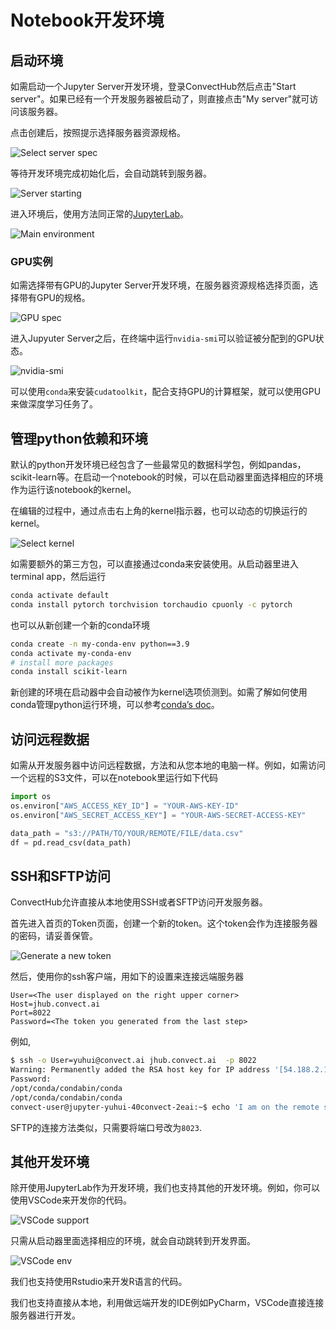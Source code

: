 # Notebook开发环境

## 启动环境

如需启动一个Jupyter Server开发环境，登录ConvectHub然后点击"Start server"。如果已经有一个开发服务器被启动了，则直接点击"My server"就可访问该服务器。

点击创建后，按照提示选择服务器资源规格。

![Select server spec](Notebook%20s%20b4d80/Untitled.png)

等待开发环境完成初始化后，会自动跳转到服务器。

![Server starting](Notebook%20s%20b4d80/Untitled%201.png)

进入环境后，使用方法同正常的[JupyterLab](https://jupyterlab.readthedocs.io/en/stable/)。

![Main environment](Notebook%20s%20b4d80/Untitled%202.png)

### GPU实例

如需选择带有GPU的Jupyter Server开发环境，在服务器资源规格选择页面，选择带有GPU的规格。

![GPU spec](Notebook%20s%20b4d80/select-gpu-server.png)

进入Jupyuter Server之后，在终端中运行`nvidia-smi`可以验证被分配到的GPU状态。

![nvidia-smi](Notebook%20s%20b4d80/nvidia-smi.png)

可以使用`conda`来安装`cudatoolkit`，配合支持GPU的计算框架，就可以使用GPU来做深度学习任务了。

## 管理python依赖和环境

默认的python开发环境已经包含了一些最常见的数据科学包，例如pandas，scikit-learn等。在启动一个notebook的时候，可以在启动器里面选择相应的环境作为运行该notebook的kernel。

在编辑的过程中，通过点击右上角的kernel指示器，也可以动态的切换运行的kernel。

![Select kernel](Notebook%20s%20b4d80/Untitled%203.png)

如需要额外的第三方包，可以直接通过conda来安装使用。从启动器里进入terminal app，然后运行

```bash
conda activate default
conda install pytorch torchvision torchaudio cpuonly -c pytorch
```

也可以从新创建一个新的conda环境

```bash
conda create -n my-conda-env python==3.9
conda activate my-conda-env
# install more packages
conda install scikit-learn
```

新创建的环境在启动器中会自动被作为kernel选项侦测到。如需了解如何使用conda管理python运行环境，可以参考[conda’s doc](https://docs.conda.io/en/latest/)。

## 访问远程数据

如需从开发服务器中访问远程数据，方法和从您本地的电脑一样。例如，如需访问一个远程的S3文件，可以在notebook里运行如下代码

```python
import os
os.environ["AWS_ACCESS_KEY_ID"] = "YOUR-AWS-KEY-ID"
os.environ["AWS_SECRET_ACCESS_KEY"] = "YOUR-AWS-SECRET-ACCESS-KEY"

data_path = "s3://PATH/TO/YOUR/REMOTE/FILE/data.csv"
df = pd.read_csv(data_path)
```

## SSH和SFTP访问

ConvectHub允许直接从本地使用SSH或者SFTP访问开发服务器。

首先进入首页的Token页面，创建一个新的token。这个token会作为连接服务器的密码，请妥善保管。

![Generate a new token](Notebook%20s%20b4d80/Untitled%204.png)


然后，使用你的ssh客户端，用如下的设置来连接远端服务器

```
User=<The user displayed on the right upper corner>
Host=jhub.convect.ai
Port=8022
Password=<The token you generated from the last step>
```

例如,

```bash
$ ssh -o User=yuhui@convect.ai jhub.convect.ai  -p 8022
Warning: Permanently added the RSA host key for IP address '[54.188.2.122]:8022' to the list of known hosts.
Password:
/opt/conda/condabin/conda
/opt/conda/condabin/conda
convect-user@jupyter-yuhui-40convect-2eai:~$ echo 'I am on the remote server'
```

SFTP的连接方法类似，只需要将端口号改为`8023`. 

## 其他开发环境

除开使用JupyterLab作为开发环境，我们也支持其他的开发环境。例如，你可以使用VSCode来开发你的代码。

![VSCode support](Notebook%20s%20b4d80/Untitled%205.png)

只需从启动器里面选择相应的环境，就会自动跳转到开发界面。

![VSCode env](Notebook%20s%20b4d80/Untitled%206.png)

我们也支持使用Rstudio来开发R语言的代码。

我们也支持直接从本地，利用做远端开发的IDE例如PyCharm，VSCode直接连接服务器进行开发。
